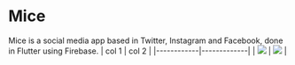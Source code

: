 # Mice
Mice is a social media app based in Twitter, Instagram and Facebook, done in Flutter using Firebase.
| col 1      | col 2      |
|------------|-------------|
| <img src="https://drive.google.com/file/d/1w-Ut-3tHg3yJJAfEslpjzA5fAIz7amb3/view?usp=sharing"> | <img src="https://mk0jobadderjftub56m0.kinstacdn.com/wp-content/uploads/stackoverflow.com-300.jpg"> |
